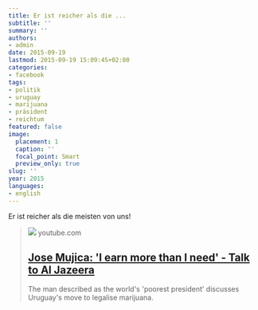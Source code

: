 ```yaml
---
title: Er ist reicher als die ...
subtitle: ''
summary: ''
authors:
- admin
date: 2015-09-19
lastmod: 2015-09-19 15:09:45+02:00
categories:
- facebook
tags:
- politik
- uruguay
- marijuana
- präsident
- reichtum
featured: false
image:
  placement: 1
  caption: ''
  focal_point: Smart
  preview_only: true
slug: ''
year: 2015
languages:
- english
---
```


Er ist reicher als die meisten von uns!
> [![](https://i.ytimg.com/vi/hteGnL-8SeU/maxresdefault.jpg)](https://www.youtube.com/watch?v=hteGnL-8SeU)
> youtube.com
> ## [Jose Mujica: 'I earn more than I need' - Talk to Al Jazeera](https://www.youtube.com/watch?v=hteGnL-8SeU)
>
>The man described as the world's 'poorest president' discusses Uruguay's move to legalise marijuana.